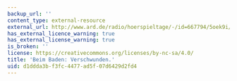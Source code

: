 ```yaml
---
backup_url: ''
content_type: external-resource
external_url: http://www.ard.de/radio/hoerspieltage/-/id=667794/5oek9i/index.html
has_external_licence_warning: true
has_external_license_warning: true
is_broken: ''
license: https://creativecommons.org/licenses/by-nc-sa/4.0/
title: 'Beim Baden: Verschwunden.'
uid: d1ddda3b-f3fc-4477-ad5f-07d6429d2fd4
---
```


